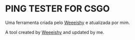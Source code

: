 # PING TESTER FOR CSGO
Uma ferramenta criada pelo [Weeeishy](https://github.com/Weeeishy) e atualizada por mim.

A tool created by [Weeeishy](https://github.com/Weeeishy) and updated by me.
